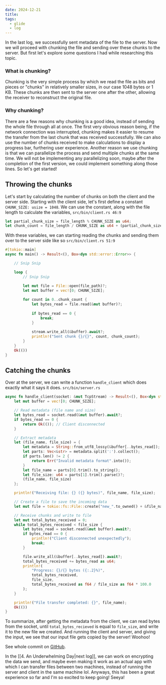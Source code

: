 ```yaml
---
date: 2024-12-21
title: 
tags:
  - glide
  - log
---
```

In the last log, we successfully sent metadata of the file to the server. Now we will proceed with chunking the file and sending over these chunks to the server. But first let's explore some questions I had while researching this topic. 
### What is chunking?
Chunking is the very simple process by which we read the file as bits and pieces or "chunks" in relatively smaller sizes, in our case 1048 bytes or 1 KB. These chunks are then sent to the server one after the other, allowing the receiver to reconstruct the original file.
### Why chunking?
There are a few reasons why chunking is a good idea, instead of sending the whole file through all at once. The first very obvious reason being, if the network connection was interrupted, chunking makes it easier to resume the transfer from the last chunk that was received successfully. We can also use the number of chunks received to make calculations to display a progress bar, furthering user experience. Another reason we use chunking is that we can parallelize the process and send multiple chunks at the same time. We will not be implementing any parallelizing soon, maybe after the completion of the first version, we could implement something along those lines. So let's get started!
## Throwing the chunks
Let's start by calculating the number of chunks on both the client and the server side. Starting with the client side, let's first define a constant `CHUNK_SIZE: usize = 1048`. We can use the constant, along with the file length to calculate the variables,
`src/bin/client.rs 46:9`
```rust
let partial_chunk_size = file_length % CHUNK_SIZE as u64;
let chunk_count = file_length / CHUNK_SIZE as u64 + (partial_chunk_size > 0) as u64;
```
With these variables, we can starting reading the chunks and sending them over to the server side like so
`src/bin/client.rs 51:9`
```rust
#[tokio::main]
async fn main() -> Result<(), Box<dyn std::error::Error>> {

	// Snip Snip

	loop {
		// Snip Snip

		let mut file = File::open(file_path)?;
		let mut buffer = vec![0; CHUNK_SIZE];
		
		for count in 0..chunk_count {
			let bytes_read = file.read(&mut buffer)?;
		
			if bytes_read == 0 {
				break;
			}
		
			stream.write_all(&buffer).await?;
			println!("Sent chunk {}/{}", count, chunk_count);
		}
	}
	Ok(())
}
```
## Catching the chunks
Over at the server, we can write a function `handle_client` which does exactly what it says it does.
`src/bin/server.rs`
```rust
async fn handle_client(socket: &mut TcpStream) -> Result<(), Box<dyn std::error::Error>> {
    let mut buffer = vec![0; CHUNK_SIZE];

    // Read metadata (file name and size)
    let bytes_read = socket.read(&mut buffer).await?;
    if bytes_read == 0 {
        return Ok(()); // Client disconnected
    }

    // Extract metadata
    let (file_name, file_size) = {
        let metadata = String::from_utf8_lossy(&buffer[..bytes_read]);
        let parts: Vec<&str> = metadata.split(':').collect();
        if parts.len() != 2 {
            return Err("Invalid metadata format".into());
        }
        let file_name = parts[0].trim().to_string();
        let file_size: u64 = parts[1].trim().parse()?;
        (file_name, file_size)
    }; 

    println!("Receiving file: {} ({} bytes)", file_name, file_size);

    // Create a file to save the incoming data
    let mut file = tokio::fs::File::create("new_".to_owned() + &file_name).await?;

    // Receive chunks and write to file
    let mut total_bytes_received = 0;
    while total_bytes_received < file_size {
        let bytes_read = socket.read(&mut buffer).await?;
        if bytes_read == 0 {
            println!("Client disconnected unexpectedly");
            break;
        }

        file.write_all(&buffer[..bytes_read]).await?;
        total_bytes_received += bytes_read as u64;
        println!(
            "Progress: {}/{} bytes ({:.2}%)",
            total_bytes_received,
            file_size,
            total_bytes_received as f64 / file_size as f64 * 100.0
        );
    }

    println!("File transfer completed: {}", file_name);
    Ok(())
}
```

To summarize, after getting the metadata from the client, we can read bytes from the socket, until `total_bytes_recieved` is equal to `file_size`, and write it to the new file we created. And running the client and server, and giving the input, we see that our input file gets copied by the server! Woohoo!

See whole commit on [GitHub](https://github.com/ngpal/file-transfer/commit/d4c9ea2632486a2b3c5620011d8caa7123d25492).

In the [[4. An Underwhelming Day|next log]], we can work on encrypting the data we send, and maybe even making it work as an actual app with which I can transfer files between two machines, instead of running the server and client in the same machine lol. Anyways, this has been a great experience so far and I'm so excited to keep going! Seeya!

